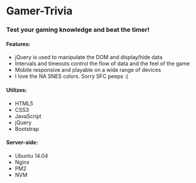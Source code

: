 # Gamer-Trivia

### Test your gaming knowledge and beat the timer!

#### Features:
* jQuery is used to manipulate the DOM and display/hide data
* Intervals and timeouts control the flow of data and the feel of the game
* Mobile responsive and playable on a wide range of devices
* I love the NA SNES colors. Sorry SFC peeps :(

#### Utilizes:
* HTML5
* CSS3
* JavaScript
* jQuery
* Bootstrap

#### Server-side:
* Ubuntu 14.04
* Nginx
* PM2
* NVM
